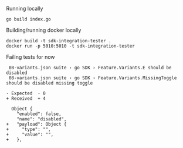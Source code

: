 Running locally

`go build index.go`

Building/running docker locally

```
docker build -t sdk-integration-tester .
docker run -p 5010:5010 -t sdk-integration-tester
```

Failing tests for now
```
 08-variants.json suite › go SDK › Feature.Variants.E should be disabled
 08-variants.json suite › go SDK › Feature.Variants.MissingToggle should be disabled missing toggle
```

```
- Expected  - 0
+ Received  + 4

  Object {
    "enabled": false,
    "name": "disabled",
+   "payload": Object {
+     "type": "",
+     "value": "",
+   },

```
